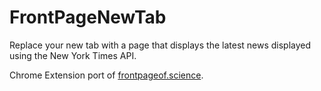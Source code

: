 FrontPageNewTab
========
Replace your new tab with a page that displays the latest news displayed using the New York Times API.

Chrome Extension port of [frontpageof.science](http://frontpageof.science). 
